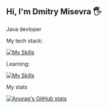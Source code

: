 ## Hi, I'm Dmitry Misevra 🖐

Java devloper

My tech stack: 

[![My Skills](https://skillicons.dev/icons?i=java,spring,hibernate,maven,gradle,docker,git)](https://skillicons.dev)


Learning:

[![My Skills](https://skillicons.dev/icons?i=kafka,kubernetes)](https://skillicons.dev)



My stats
  
[![Anurag's GitHub stats](https://github-readme-stats.vercel.app/api?username=dmitrymisevra)](https://github.com/anuraghazra/github-readme-stats)

